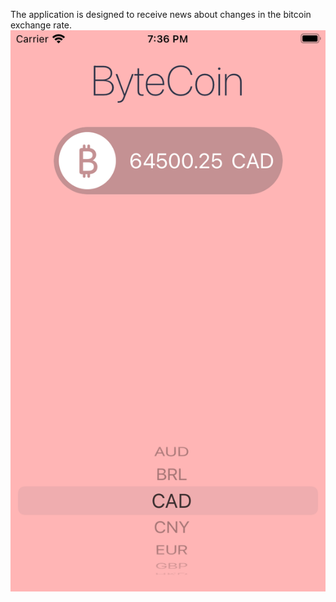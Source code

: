 The application is designed to receive news about changes in the bitcoin exchange rate.
![alt text](screenshots/ByteCoin_1.png "ByteCoin")

